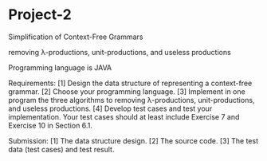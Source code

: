 # Project-2

Simplification of Context-Free Grammars

removing λ-productions, unit-productions, and useless productions

Programming language is JAVA

Requirements:
[1]	Design the data structure of representing a context-free grammar.
[2]	Choose your programming language.
[3]	Implement in one program the three algorithms to removing λ-productions, unit-productions, and useless productions.
[4]	Develop test cases and test your implementation. Your test cases should at least include Exercise 7 and Exercise 10 in Section 6.1.

Submission:
[1]	The data structure design.
[2]	The source code.
[3]	The test data (test cases) and test result.
